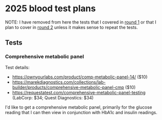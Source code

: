 # 2025 blood test plans

NOTE: I have removed from here the tests that I covered in [round
1](2025-blood-test-plans-round-1.md) or that I plan to cover in [round
2](2025-blood-test-plans-round-2.md) unless it makes sense to repeat
the tests.

## Tests

### Comprehensive metabolic panel

Test details:

* https://ownyourlabs.com/product/comp-metabolic-panel-14/ ($10)
* https://marekdiagnostics.com/collections/lab-builder/products/comprehensive-metabolic-panel-cmp ($10)
* https://requestatest.com/comprehensive-metabolic-panel-testing (LabCorp: $34; Quest Diagnostics: $34)

I'd like to get a comprehensive metabolic panel, primarily for the
glucose reading that I can then view in conjunction with HbA1c and
insulin readings.

